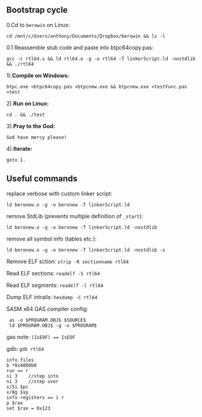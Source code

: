## Bootstrap cycle


0.Cd to `berowin` on Linux:

    cd /mnt/c/Users/anthony/Documents/Dropbox/berowin && ls -l
    
0.1 Reassemble stub code and paste into btpc64copy.pas:

    gcc -c rtl64.s && ld rtl64.o -g -o rtl64 -T linkerScript.ld -nostdlib && ./rtl64    
    
1).**Compile on Windows:**

    btpc.exe <btpc64copy.pas >btpcnew.exe && btpcnew.exe <testFunc.pas >test
    
2).**Run on Linux:**
   
    cd . && ./test
    
3).**Pray to the God:**

    God have mercy please!

4).**Iterate:**

    goto 1.


## Useful commands

replace verbose with custom linker script:

    ld beronew.o -g -o beronew -T linkerScript.ld

remove StdLib (prevents multiple definition of `_start`):

    ld beronew.o -g -o beronew -T linkerScript.ld -nostdlib

remove all symbol info (tables etc.):

    ld beronew.o -g -o beronew -T linkerScript.ld -nostdlib -s
    
Remove ELF sction: `strip -R sectionname rtl64`

Read ELF sections: `readelf -S rtl64`

Read ELF segments: `readelf -l rtl64`

Dump ELF intrails: `hexdump -C rtl64`

SASM x64 GAS compiler config:

     as -o $PROGRAM.OBJ$ $SOURCE$
     ld $PROGRAM.OBJ$ -g -o $PROGRAM$

gas note: `(IsEOF) == IsEOF`

gdb: `gdb rtl64`

    info files
    b *0x4000b0
    run == r
    si 3    //step into
    ni 3    //step over
    x/5i $pc
    x/8g $sp
    info registers == i r
    p $rax
    set $rax = 0x123
    
